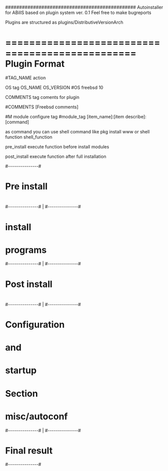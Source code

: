 ###############################################
Autoinstaller for ABillS based on plugin system
ver. 0.1
Feel free to make bugreports

Plugins are structured as plugins/DistributiveVersionArch

================================================
Plugin Format
================================================

#TAG_NAME action

OS tag OS_NAME OS_VERSION
  #OS freebsd 10

COMMENTS tag coments for plugin

  #COMMENTS [Freebsd comments]

#M module configure tag
  #module_tag [item_name]:[item describe]:[command]

as command you can use shell command like 
  pkg install www 
or shell function
  shell_function

pre_install  execute function before install modules

post_install execute function after full installation


#---------------#
#               #
# Pre install   #
#               #
#---------------#
        |
#---------------#
#               #
#   install     #
#   programs    #
#---------------#
        |
#---------------#
#               #
# Post install  #
#               #
#---------------#
        |
#---------------#
# Configuration #
#      and      #
#    startup    #
#    Section    #
# misc/autoconf #
#---------------#
       |
#---------------#
#               # 
# Final result  #
#---------------#

